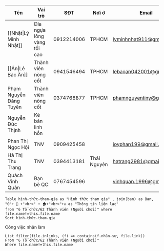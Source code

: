 | Tên                    | Vai trò                    | SĐT        | Nơi ở       | Email                    | Ngày sinh  |
| ---------------------- | -------------------------- | ---------- | ----------- | ------------------------ | ---------- |
| [[Nhật\|Lý Minh Nhật]] | Đỉa ngựa lông vàng tối cao | 0912214006 | TPHCM       | lyminhnhat911@gmail.com  | 09/11/1992 |
| [[Ân\|Lê Bảo Ân]]      | Thành viên nòng cốt        | 0941546494 | TPHCM       | lebaoan042001@gmail.com  | 04/04/2001 |
| Phạm Nguyễn Đăng Tuyên | Thành viên nòng cốt        | 0374768877 | TPHCM       | phamnguyentiny@gmail.com |            |
| Nguyễn Đức Thịnh       | Kẻ bán linh hồn            |            |             |                          |            |
| Phan Thị Ngọc Hội      | TNV                        | 0909425458 |             | joyphan199@gmail.com     | 1981       |
| Hà Thị Thu Trang       | TNV                        | 0394413181 | Thái Nguyên | hatrang2981@gmail.com    | 1981       | 
| Quách Vinh Quân        | Bạn bè QC                  | 0767454596 |             | vinhquan.1996@gmail.com  | 1996       |

```dataview 
Table hình-thức-tham-gia as "Hình thức tham gia" , join(ban) as Ban, "0"+ 📱 +"<br>" + 🏠+"<br>"+✉ as "Thông tin liên lạc"
from "6 Tổ chức/62 Thành viên (Người chơi)" where file.name!=this.file.name
Sort hình-thức-tham-gia
```
Công việc nhận làm
```dataview 
List filter(file.inlinks, (f) => contains(f.nhân-sự, file.link))
From "6 Tổ chức/62 Thành viên (Người chơi)"
Where file.name!=this.file.name 
```
